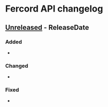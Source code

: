# Fercord API changelog

<!-- next-header -->

## [Unreleased] - ReleaseDate

### Added
-

### Changed
-

### Fixed
-

<!-- next-url -->
[Unreleased]: https://github.com/kekonn/fercord/compare/51b0c19ea0396e50c6eb7a21c43afc77114fe2ae...HEAD